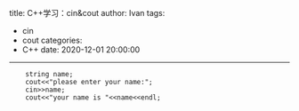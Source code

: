 title: C++学习：cin&cout
author: Ivan
tags:
  - cin
  - cout
categories:
  - C++
date: 2020-12-01 20:00:00
---
```
    string name;
    cout<<"please enter your name:";
    cin>>name;
    cout<<"your name is "<<name<<endl;
```